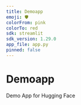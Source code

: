 ```yaml
---
title: Demoapp
emoji: 🛡️
colorFrom: pink
colorTo: red
sdk: streamlit
sdk_version: 1.29.0
app_file: app.py
pinned: false
---
```


# Demoapp
Demo App for Hugging Face

